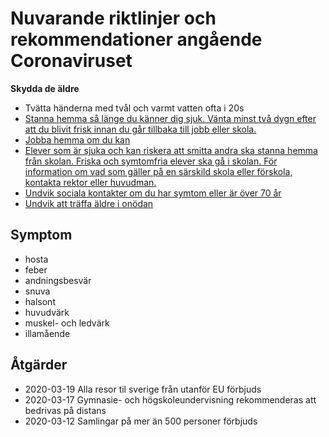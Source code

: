 # Nuvarande riktlinjer och rekommendationer angående Coronaviruset

**Skydda de äldre**

- Tvätta händerna med tvål och varmt vatten ofta i 20s
- [Stanna hemma så länge du känner dig sjuk. Vänta minst två dygn efter att du blivit frisk innan du går tillbaka till jobb eller skola.](https://www.krisinformation.se/detta-kan-handa/handelser-och-storningar/20192/myndigheterna-om-det-nya-coronaviruset)
- [Jobba hemma om du kan](https://www.svt.se/nyheter/snabbkollen/rad-till-storstadsbor-lage-att-jobba-hemifran)
- [Elever som är sjuka och kan riskera att smitta andra ska stanna hemma från skolan. Friska och symtomfria elever ska gå i skolan. För information om vad som gäller på en särskild skola eller förskola, kontakta rektor eller huvudman.](https://www.krisinformation.se/detta-kan-handa/handelser-och-storningar/20192/myndigheterna-om-det-nya-coronaviruset/arbetsgivaretagare)
- [Undvik sociala kontakter om du har symtom eller är över 70 år](https://www.krisinformation.se/detta-kan-handa/handelser-och-storningar/20192/myndigheterna-om-det-nya-coronaviruset)
- [Undvik att träffa äldre i onödan](https://www.krisinformation.se/detta-kan-handa/handelser-och-storningar/20192/myndigheterna-om-det-nya-coronaviruset)

## Symptom

- hosta
- feber
- andningsbesvär 
- snuva
- halsont
- huvudvärk
- muskel- och ledvärk
- illamående


## Åtgärder

- 2020-03-19 Alla resor til sverige från utanför EU förbjuds
- 2020-03-17 Gymnasie- och högskoleundervisning rekommenderas att bedrivas på distans
- 2020-03-12 Samlingar på mer än 500 personer förbjuds

